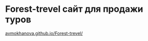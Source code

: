 # <b>Forest-trevel сайт для продажи туров</b><br>
<a href="https://avmokhanova.github.io/Forest-trevel/">avmokhanova.github.io/Forest-trevel/</a>
